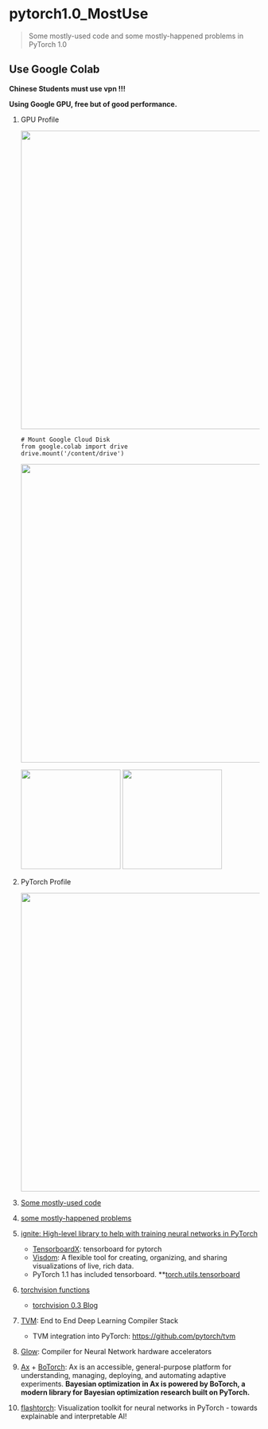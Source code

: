 # pytorch1.0_MostUse
> Some mostly-used code and some mostly-happened problems in PyTorch 1.0

## Use Google Colab
  
**Chinese Students must use vpn !!!**
  
**Using Google GPU, free but of good performance.**
  
1. GPU Profile  
    <p>
      <img src="https://github.com/lcylmhlcy/pytorch1.0_MostUse/raw/master/img/1.png" width=600>
    </p>
    
    ```
    # Mount Google Cloud Disk
    from google.colab import drive
    drive.mount('/content/drive')
    ```
    
    <p>
      <img src="https://github.com/lcylmhlcy/pytorch1.0_MostUse/raw/master/img/10.png" width=600>
    </p>
    
    <p>
      <img src="https://github.com/lcylmhlcy/pytorch1.0_MostUse/raw/master/img/11.png" width=200>
      <img src="https://github.com/lcylmhlcy/pytorch1.0_MostUse/raw/master/img/12.png" width=200>
    </p>

2. PyTorch Profile  
    <p>
      <img src="https://github.com/lcylmhlcy/pytorch1.0_MostUse/raw/master/img/2.png" width=600>
    </p>

3. [Some mostly-used code](https://github.com/lcylmhlcy/pytorch1.0_MostUse/blob/master/pytorch1_0_.ipynb)

4. [some mostly-happened problems](https://github.com/lcylmhlcy/pytorch1.0_MostUse/blob/master/some_problems.md)  

5. [ignite: High-level library to help with training neural networks in PyTorch](https://github.com/lcylmhlcy/pytorch1.0_MostUse/tree/master/ignite)  
    - [TensorboardX](https://github.com/lanpa/tensorboardX): tensorboard for pytorch
    - [Visdom](https://github.com/facebookresearch/visdom): A flexible tool for creating, organizing, and sharing visualizations of live, rich data. 
    - PyTorch 1.1 has included tensorboard. **[torch.utils.tensorboard](https://pytorch.org/docs/stable/tensorboard.html)  

6. [torchvision functions](https://github.com/lcylmhlcy/pytorch1.0_MostUse/blob/master/torchvision.md)  
    - [torchvision 0.3 Blog](https://github.com/pytorch/vision/releases)

7. [TVM](https://github.com/dmlc/tvm): End to End Deep Learning Compiler Stack  
    - TVM integration into PyTorch: https://github.com/pytorch/tvm  

8. [Glow](https://github.com/pytorch/glow): Compiler for Neural Network hardware accelerators  

9. [Ax](https://github.com/facebook/Ax) + [BoTorch](https://github.com/pytorch/botorch): Ax is an accessible, general-purpose platform for understanding, managing, deploying, and automating adaptive experiments. **Bayesian optimization in Ax is powered by BoTorch, a modern library for Bayesian optimization research built on PyTorch.**  

10. [flashtorch](https://github.com/MisaOgura/flashtorch): Visualization toolkit for neural networks in PyTorch - towards explainable and interpretable AI!
